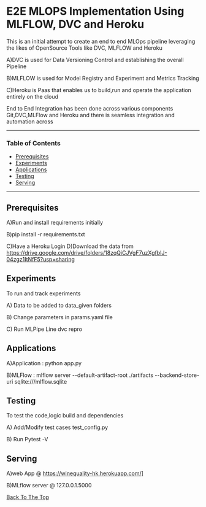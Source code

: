 # E2E MLOPS Implementation Using MLFLOW, DVC and Heroku


 This is an initial attempt to create an end to end MLOps pipeline leveraging the likes of OpenSource Tools  like DVC, MLFLOW and Heroku

A)DVC is used for Data Versioning Control and establishing the overall Pipeline 

B)MLFLOW is used for Model Registry and Experiment and Metrics Tracking 
   
C)Heroku is Paas that enables us to build,run and operate the application entirely on the cloud

   End to End Integration has been done across various components Git,DVC,MLFlow and Heroku and there is seamless integration and automation across

---

### Table of Contents


- [Prerequisites](#Prerequisites)
- [Experiments](#Experiments)
- [Applications](#Applications)
- [Testing](#Testing)
- [Serving](#Serving)

---

## Prerequisites

A)Run and install requirements initially 

B)pip install -r requirements.txt 

C)Have a Heroku Login
D)Download the data from https://drive.google.com/drive/folders/18zqQiCJVgF7uzXgfbIJ-04zgz1ItNfF5?usp=sharing

## Experiments

To run and track experiments 

A) Data to be added to data_given folders 

B) Change parameters in params.yaml file 

C) Run MLPipe Line dvc repro


## Applications

A)Application : python app.py 

B)MLFlow : mlflow server --default-artifact-root ./artifacts --backend-store-uri sqlite:///mlflow.sqlite


## Testing 
To test the code,logic build and dependencies 

A) Add/Modify test cases test_config.py 

B) Run Pytest -V


## Serving

A)web App @ https://winequality-hk.herokuapp.com/]

B)MLflow server @ 127.0.0.1.5000

[Back To The Top](#read-me-template)
